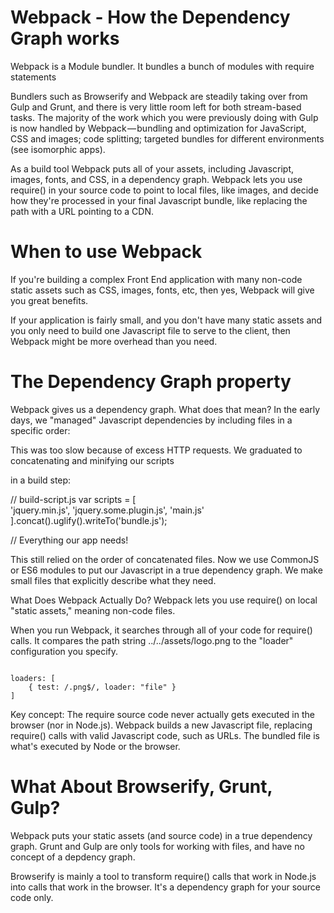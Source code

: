 # Webpack - How the Dependency Graph works


Webpack is a Module bundler. It bundles a bunch of modules with require statements

Bundlers such as Browserify and Webpack are steadily taking over from Gulp and Grunt,
 and there is very little room left for both stream-based tasks. The majority of the work which you
  were previously doing with Gulp is now handled by Webpack — bundling and optimization for JavaScript,
   CSS and images; code splitting; targeted bundles for different environments (see isomorphic apps).

As a build tool Webpack puts all of your assets, including Javascript, images, fonts, and CSS, 
in a dependency graph. Webpack lets you use require() in your source code to point to local files, 
like images, and decide how they're processed in your final Javascript bundle, like replacing the path 
with a URL pointing to a CDN.


# When to use  Webpack

If you're building a complex Front End application with many non-code static assets
 such as CSS, images, fonts, etc, then yes, Webpack will give you great benefits.

If your application is fairly small, and you don't have many static assets and you only need to 
build one Javascript file to serve to the client, then Webpack might be more overhead than you need.


# The Dependency Graph property
Webpack gives us a dependency graph. What does that mean?
In the early days, we "managed" Javascript dependencies by including files in a specific order:

<script src="jquery.min.js"></script>  
<script src="jquery.some.plugin.js"></script>  
<script src="main.js"></script>  
This was too slow because of excess HTTP requests. We graduated to concatenating and 
minifying our scripts

 in a build step:

// build-script.js
var scripts = [  
    'jquery.min.js',
    'jquery.some.plugin.js',
    'main.js'
].concat().uglify().writeTo('bundle.js');

// Everything our app needs!
<script src="bundle.js"></script>

This still relied on the order of concatenated files. Now we use CommonJS or ES6 modules to put our Javascript in a true dependency graph. We make 
small files that explicitly describe what they need. 

What Does Webpack Actually Do?
Webpack lets you use require() on local "static assets," meaning non-code files.


When you run Webpack, it searches through all of your code for require() calls. It compares the path string ../../assets/logo.png to the "loader" configuration you specify.

```

loaders: [  
    { test: /.png$/, loader: "file" }
]

```

 Key concept: The require source code never actually gets executed in the browser (nor in Node.js).
  Webpack builds a new Javascript file, replacing require() calls with valid Javascript code, such as URLs. 
  The bundled file is what's executed by Node or the browser.

# What About Browserify, Grunt, Gulp?

Webpack puts your static assets (and source code) in a true dependency graph. Grunt and Gulp are only tools 
for working with files, and have no concept of a depdency graph.

Browserify is mainly a tool to transform require() calls that work in Node.js into calls that work in the browser.
 It's a dependency graph for your source code only. 






